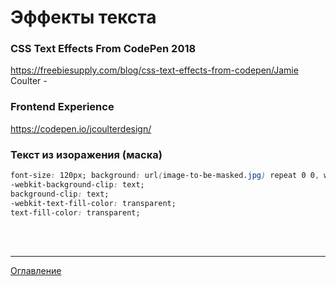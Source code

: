 # Эффекты текста

### CSS Text Effects From CodePen 2018

https://freebiesupply.com/blog/css-text-effects-from-codepen/Jamie Coulter - 

### Frontend Experience

https://codepen.io/jcoulterdesign/

### Текст из изоражения (маска)

```css
font-size: 120px; background: url(image-to-be-masked.jpg) repeat 0 0, white; 
-webkit-background-clip: text; 
background-clip: text; 
-webkit-text-fill-color: transparent;
text-fill-color: transparent;
```

<br>
<br>

---

[Оглавление](https://github.com/LexDonowan/DevTips/blob/main/HTML%20Tricks/README.md)
